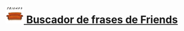 # <a href="https://friends-phrase-search-engine.maragil.com/" target="_blank" rel="noreferrer"> <img src="src/img/sofa.jpg" alt="logo" width="50" height="50"/> Buscador de frases de Friends
